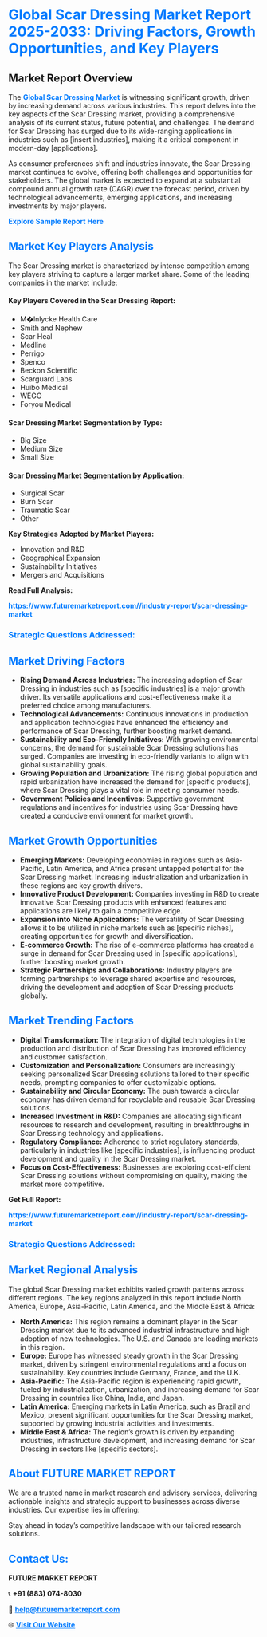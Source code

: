 <h1 style="color: #007BFF;">Global Scar Dressing Market Report 2025-2033: Driving Factors, Growth Opportunities, and Key Players</h1>

<section id="overview">
<h2>Market Report Overview</h2>
<p>The <a href="https://www.futuremarketreport.com//industry-report/scar-dressing-market" style="color: #007BFF; text-decoration: none;"><strong>Global Scar Dressing Market</strong></a> is witnessing significant growth, driven by increasing demand across various industries. This report delves into the key aspects of the Scar Dressing market, providing a comprehensive analysis of its current status, future potential, and challenges. The demand for Scar Dressing has surged due to its wide-ranging applications in industries such as [insert industries], making it a critical component in modern-day [applications].</p>
<p>As consumer preferences shift and industries innovate, the Scar Dressing market continues to evolve, offering both challenges and opportunities for stakeholders. The global market is expected to expand at a substantial compound annual growth rate (CAGR) over the forecast period, driven by technological advancements, emerging applications, and increasing investments by major players.</p>
</section>

<section id="overview">
<p><a href="https://www.futuremarketreport.com//request-sample/reportId=80404" style="color: #007BFF; text-decoration: none;"><strong>Explore Sample Report Here</strong></a></p>
</section>

<section id="key-players">
<h2 style="color: #007BFF;">Market Key Players Analysis</h2>
<p>The Scar Dressing market is characterized by intense competition among key players striving to capture a larger market share. Some of the leading companies in the market include:</p>
<h4>Key Players Covered in the Scar Dressing Report:</h4>
<ul><li>M�lnlycke Health Care</li><li>Smith and Nephew</li><li>Scar Heal</li><li>Medline</li><li>Perrigo</li><li>Spenco</li><li>Beckon Scientific</li><li>Scarguard Labs</li><li>Huibo Medical</li><li>WEGO</li><li>Foryou Medical</li></ul>
<h4>Scar Dressing Market Segmentation by Type:</h4>
<ul><li>Big Size</li><li>Medium Size</li><li>Small Size</li></ul>

<h4>Scar Dressing Market Segmentation by Application:</h4>
<ul><li>Surgical Scar</li><li>Burn Scar</li><li>Traumatic Scar</li><li>Other</li></ul>
<p><strong>Key Strategies Adopted by Market Players:</strong></p>
<ul>
<li>Innovation and R&D</li>
<li>Geographical Expansion</li>
<li>Sustainability Initiatives</li>
<li>Mergers and Acquisitions</li>
</ul>
</section>

<section>
<p><strong>Read Full Analysis: </strong></p><a href="https://www.futuremarketreport.com//industry-report/scar-dressing-market" style="color: #007BFF; text-decoration: none;"><strong>https://www.futuremarketreport.com//industry-report/scar-dressing-market</strong></a>
<h3 style="color: #007BFF;">Strategic Questions Addressed:</h3>
</section>

<section id="driving-factors">
<h2 style="color: #007BFF;">Market Driving Factors</h2>
<ul>
<li><strong>Rising Demand Across Industries:</strong> The increasing adoption of Scar Dressing in industries such as [specific industries] is a major growth driver. Its versatile applications and cost-effectiveness make it a preferred choice among manufacturers.</li>
<li><strong>Technological Advancements:</strong> Continuous innovations in production and application technologies have enhanced the efficiency and performance of Scar Dressing, further boosting market demand.</li>
<li><strong>Sustainability and Eco-Friendly Initiatives:</strong> With growing environmental concerns, the demand for sustainable Scar Dressing solutions has surged. Companies are investing in eco-friendly variants to align with global sustainability goals.</li>
<li><strong>Growing Population and Urbanization:</strong> The rising global population and rapid urbanization have increased the demand for [specific products], where Scar Dressing plays a vital role in meeting consumer needs.</li>
<li><strong>Government Policies and Incentives:</strong> Supportive government regulations and incentives for industries using Scar Dressing have created a conducive environment for market growth.</li>
</ul>
</section>

<section id="growth-opportunities">
<h2 style="color: #007BFF;">Market Growth Opportunities</h2>
<ul>
<li><strong>Emerging Markets:</strong> Developing economies in regions such as Asia-Pacific, Latin America, and Africa present untapped potential for the Scar Dressing market. Increasing industrialization and urbanization in these regions are key growth drivers.</li>
<li><strong>Innovative Product Development:</strong> Companies investing in R&D to create innovative Scar Dressing products with enhanced features and applications are likely to gain a competitive edge.</li>
<li><strong>Expansion into Niche Applications:</strong> The versatility of Scar Dressing allows it to be utilized in niche markets such as [specific niches], creating opportunities for growth and diversification.</li>
<li><strong>E-commerce Growth:</strong> The rise of e-commerce platforms has created a surge in demand for Scar Dressing used in [specific applications], further boosting market growth.</li>
<li><strong>Strategic Partnerships and Collaborations:</strong> Industry players are forming partnerships to leverage shared expertise and resources, driving the development and adoption of Scar Dressing products globally.</li>
</ul>
</section>

<section id="trending-factors">
<h2 style="color: #007BFF;">Market Trending Factors</h2>
<ul>
<li><strong>Digital Transformation:</strong> The integration of digital technologies in the production and distribution of Scar Dressing has improved efficiency and customer satisfaction.</li>
<li><strong>Customization and Personalization:</strong> Consumers are increasingly seeking personalized Scar Dressing solutions tailored to their specific needs, prompting companies to offer customizable options.</li>
<li><strong>Sustainability and Circular Economy:</strong> The push towards a circular economy has driven demand for recyclable and reusable Scar Dressing solutions.</li>
<li><strong>Increased Investment in R&D:</strong> Companies are allocating significant resources to research and development, resulting in breakthroughs in Scar Dressing technology and applications.</li>
<li><strong>Regulatory Compliance:</strong> Adherence to strict regulatory standards, particularly in industries like [specific industries], is influencing product development and quality in the Scar Dressing market.</li>
<li><strong>Focus on Cost-Effectiveness:</strong> Businesses are exploring cost-efficient Scar Dressing solutions without compromising on quality, making the market more competitive.</li>
</ul>
</section>

<section>
<p><strong>Get Full Report: </strong></p><a href="https://www.futuremarketreport.com//industry-report/scar-dressing-market" style="color: #007BFF; text-decoration: none;"><strong>https://www.futuremarketreport.com//industry-report/scar-dressing-market</strong></a>
<h3 style="color: #007BFF;">Strategic Questions Addressed:</h3>
</section>


<section id="regional-analysis">
<h2 style="color: #007BFF;">Market Regional Analysis</h2>
<p>The global Scar Dressing market exhibits varied growth patterns across different regions. The key regions analyzed in this report include North America, Europe, Asia-Pacific, Latin America, and the Middle East & Africa:</p>
<ul>
<li><strong>North America:</strong> This region remains a dominant player in the Scar Dressing market due to its advanced industrial infrastructure and high adoption of new technologies. The U.S. and Canada are leading markets in this region.</li>
<li><strong>Europe:</strong> Europe has witnessed steady growth in the Scar Dressing market, driven by stringent environmental regulations and a focus on sustainability. Key countries include Germany, France, and the U.K.</li>
<li><strong>Asia-Pacific:</strong> The Asia-Pacific region is experiencing rapid growth, fueled by industrialization, urbanization, and increasing demand for Scar Dressing in countries like China, India, and Japan.</li>
<li><strong>Latin America:</strong> Emerging markets in Latin America, such as Brazil and Mexico, present significant opportunities for the Scar Dressing market, supported by growing industrial activities and investments.</li>
<li><strong>Middle East & Africa:</strong> The region’s growth is driven by expanding industries, infrastructure development, and increasing demand for Scar Dressing in sectors like [specific sectors].</li>
</ul>
</section>

<footer>
<h2 style="color: #007BFF;">About FUTURE MARKET REPORT</h2>
<p>We are a trusted name in market research and advisory services, delivering actionable insights and strategic support to businesses across diverse industries. Our expertise lies in offering:</p>

<p>Stay ahead in today’s competitive landscape with our tailored research solutions.</p>

<h2 style="color: #007BFF;">Contact Us:</h2>
<p><strong>FUTURE MARKET REPORT</strong></p>
<p>📞 <strong>+91 (883) 074-8030</strong></p>
<p>📧 <strong><a href="mailto:help@futuremarketreport.com" style="color: #007BFF;">help@futuremarketreport.com</a></strong></p>
<p>🌐 <strong><a href="https://www.futuremarketreport.com/" style="color: #007BFF;">Visit Our Website</a></strong></p>
</footer>